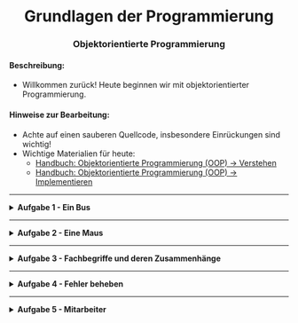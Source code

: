 <h1 align="center">Grundlagen der Programmierung</h1>
<h3 align="center">Objektorientierte Programmierung</h3>

#### Beschreibung:

- Willkommen zurück! Heute beginnen wir mit objektorientierter Programmierung.

#### Hinweise zur Bearbeitung:

- Achte auf einen sauberen Quellcode, insbesondere Einrückungen sind wichtig!
- Wichtige Materialien für heute:
  - [Handbuch: Objektorientierte Programmierung (OOP) → Verstehen](https://docs.google.com/document/d/13SyoQ3tgIr4T9tiUl42V5kiBGQwV4Lk-XA2SsKf-va0/edit#heading=h.l9ph3575jopl)
  - [Handbuch: Objektorientierte Programmierung (OOP) → Implementieren](https://docs.google.com/document/d/13SyoQ3tgIr4T9tiUl42V5kiBGQwV4Lk-XA2SsKf-va0/edit#heading=h.m9oyowky0g7e)

---


<details>
<summary><b>Aufgabe 1 - Ein Bus </b></summary>

In dieser Aufgabe sollst du unseren Bus verstehen und erweitern.    
Schau dir dazu die Klasse namens Bus in der Datei Bus an.  
Die Klasse Bus besitzt eine Eigenschaft namens horsePower, die angibt, wieviele Pferdestärken
unser Bus besitzt.  
Die Klasse Bus besitzt zusätzlich eine Methode namens honk, womit Busse
hupen können.

a)

Erweitere die Klasse Bus um die Methode mit dem Namen durchsage.   
Die Methode gibt in der Konsole "Bitte aussteigen." aus. 

Gehe dann in die Datei Main.kt.   
Hier siehst du wie drei Büsse erstellt wird.

Nun soll der erste Bus eine Durchsage durchführen.   
Erstelle hierfür den Methodenaufruf wie beim Hupen. 

b)

Erweitere die Klasse Bus um die Eigenschaft seats mit dem Wert 42.  
Die Eigenschaft seats gibt an, wieviele Sitze unser Bus hat.

Gib jetzt in der Main.kt die Anzahl Sitze von einem Bus in der Konsole aus.

**Modul für die Aufgabe:** Aufgabe1  
**1. Datei für die Aufgabe:** Bus.kt  
**2. Datei für die Aufgabe:** Main.kt  
</details>

---
<details>
<summary><b>Aufgabe 2 - Eine Maus </b></summary>

In dieser Aufgabe sollst du nach Vorgaben eine Klasse erstellen und bestimmte Methoden (Funktionen) anlegen.

Öffne die Datei Maus und erstelle eine Klasse namens Maus.

Nun erstelle folgende Methoden:
Die Methoden geben jeweils einen Text in der Konsole aus.

1. kaeseEssen(), welche "Yummy, Käse!" ausgibt
2. vorMenschenWegRennen(), welche "Rennen, rennen, rennen!" ausgibt
3. tunnelGraben(), welche "Grab, grab!" ausgibt
4. verstecken(), welche "Versteckt!" ausgibt

Nachdem du alle Methoden erstellt hast, öffne die Main.kt Datei.

Erstelle (instanziiere) eine Maus.  
(Hinweis: Falls es zu schwer sein sollte, schau in die Main.kt aus
Aufgabe 1 im ModulA nach und orientiere dich danach)

Nachdem die Maus erstellt wurde, soll sie in dieser Reihenfolge folgende Aktionen durchführen:

1. vor Menschen wegrennen
2. Käse essen
3. Tunnel graben
4. sich verstecken

Wenn du nun dein Programm laufen lässt, sollte folgendes in der Konsole zu sehen sein.

Rennen, Rennen, Rennen!  
Yummy, Käse!  
grab, grab!  
versteckt!  

**Modul für die Aufgabe:** Aufgabe2  
**1. Datei für die Aufgabe:** Maus.kt  
**2. Datei für die Aufgabe:** Main.kt
</details>

---


<details>
<summary><b>Aufgabe 3 - Fachbegriffe und deren Zusammenhänge </b></summary>

Du hast heute verschiedene Fachbegriffe kennengelernt. Sieh dir zur Wiederholung die folgenden Aussagen an und überlege,
welche wahr sind und welche nicht. Bei jeder Aufgabe gibt es mindestens eine wahre Aussage, es sind aber auch mehrere
wahre Aussagen möglich.
Gib die Antworten in der unten genannten Datei an.

Frage 1 (Klasse/Instanz) :

1. Eine Klasse ist wie ein Bauplan.
2. Von einer Klasse kann ich beliebig viele Objekt-Instanzen erstellen.
3. Von einer Klasse kann ich genau eine Objekt-Instanz erstellen.

Frage 2 (Punktnotation):

1. Punktnotation wird bei der Benennung von Objekt-Instanzen benutzt.
2. Mit Punktnotation kann man auf die Methoden eines Objekts zugreifen.
3. Punktnotation ist ein Datentyp, der für das Anlegen von Klassen verwendet wird.

Frage 3 (Eigenschaften):

1. Eigenschaften werden als Funktionen in einer Klasse geschrieben.
2. Eigenschaften sind immer Konstanten in einer Klasse.
3. Eigenschaften werden als Variablen/Konstanten in einer Klasse geschrieben.

Frage 4 (Methoden):

1. Methoden von einer Objekt-Instanz haben Zugriff auf seine Eigenschaften.
2. Methoden sind unabhängig von Klassen.
3. Methoden werden als Funktionen innerhalb einer Klasse geschrieben.

**Modul für die Aufgabe:** Aufgabe3  
**Datei für die Aufgabe:** Textabgabe.kt
</details>

---

<details>
<summary><b>Aufgabe 4 - Fehler beheben </b></summary>
 
In der Datei Main.kt sind Fehler aufgetreten.  
Behebe die Fehler, sodass die Person wieder sprechen kann
und ihr Alter von 18 auf 19 angehoben werden kann.

**Modul für die Aufgabe:** Aufgabe4  
**1. Datei für die Aufgabe:** Person.kt  
**2. Datei für die Aufgabe:** Main.kt
</details>

---

<details>
<summary><b>Aufgabe 5 - Mitarbeiter </b></summary>

Wir brauchen eine Klasse für einen Mitarbeiter.  
Lege die Dateien, die du brauchst, selbstständig an.

a)

Erstelle eine Klasse und nenne sie "Mitarbeiter".  
Folgende Eigenschaften soll ein Mitarbeiter besitzen:
- id
- name
- position
- gehalt
- artDerBeschäftigung
- mutterschaftsUrlaub

b)

Füge nun folgende Methoden unserer Klasse hinzu:
- gehaltAusgeben(), welche den name des Mitarbeiters und sein Gehalt in der Konsole ausgibt.  
- befoerdern(), welche die Position und das Gehalt einer Person um einen gewünschten Betrag verändert.  
- istVerfuegbar(), welche prüft, ob ein Mitarbeiter im Mutterschaftsurlaub ist und eine Nachricht 
in der Konsole ausgibt, ob der Mitarbeiter zurzeit arbeiten kann oder nicht.

c)

Teste deine Klasse, indem du:
- in einer weiteren Datei, in der main()-Funktion mindestens drei Mitarbeiter erzeugst, 
- ihnen (selbst ausgedachte) Werte für die Eigenschaften zuweist 
- und ihre Methoden aufrufst.

**Modul für die Aufgabe:** Aufgabe5
</details>



